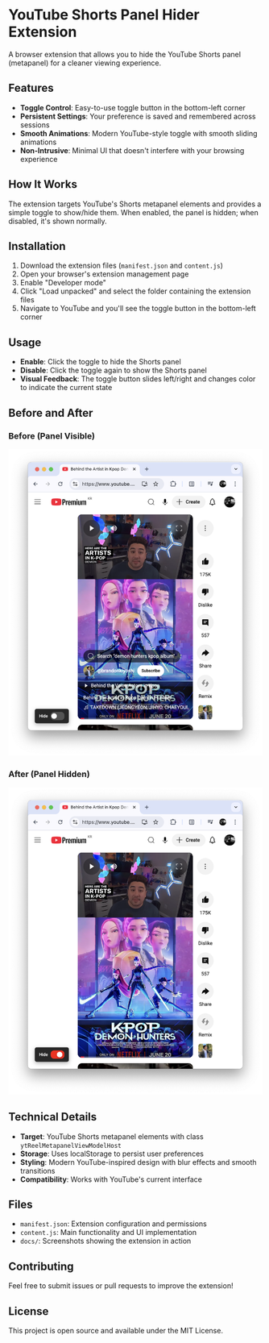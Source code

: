 # YouTube Shorts Panel Hider Extension

A browser extension that allows you to hide the YouTube Shorts panel (metapanel) for a cleaner viewing experience.

## Features

- **Toggle Control**: Easy-to-use toggle button in the bottom-left corner
- **Persistent Settings**: Your preference is saved and remembered across sessions
- **Smooth Animations**: Modern YouTube-style toggle with smooth sliding animations
- **Non-Intrusive**: Minimal UI that doesn't interfere with your browsing experience

## How It Works

The extension targets YouTube's Shorts metapanel elements and provides a simple toggle to show/hide them. When enabled, the panel is hidden; when disabled, it's shown normally.

## Installation

1. Download the extension files (`manifest.json` and `content.js`)
2. Open your browser's extension management page
3. Enable "Developer mode"
4. Click "Load unpacked" and select the folder containing the extension files
5. Navigate to YouTube and you'll see the toggle button in the bottom-left corner

## Usage

- **Enable**: Click the toggle to hide the Shorts panel
- **Disable**: Click the toggle again to show the Shorts panel
- **Visual Feedback**: The toggle button slides left/right and changes color to indicate the current state

## Before and After

### Before (Panel Visible)

![Before - Panel Visible](docs/before.png)

### After (Panel Hidden)

![After - Panel Hidden](docs/after.png)

## Technical Details

- **Target**: YouTube Shorts metapanel elements with class `ytReelMetapanelViewModelHost`
- **Storage**: Uses localStorage to persist user preferences
- **Styling**: Modern YouTube-inspired design with blur effects and smooth transitions
- **Compatibility**: Works with YouTube's current interface

## Files

- `manifest.json`: Extension configuration and permissions
- `content.js`: Main functionality and UI implementation
- `docs/`: Screenshots showing the extension in action

## Contributing

Feel free to submit issues or pull requests to improve the extension!

## License

This project is open source and available under the MIT License.

